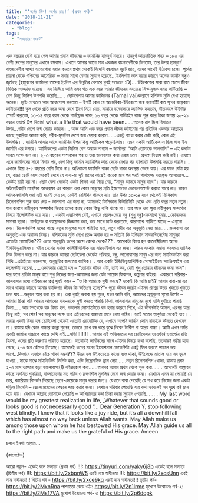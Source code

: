 ```yaml
---
title: "‘স্বর্গের দিন! স্বর্গের রাত!’ (প্রথম পর্ব)"
date: "2018-11-21"
categories: 
  - "blog"
tags: 
  - "সভ্যতার-সংকট"
---
```


এক বছরের বেশি হয়ে গেল আমার প্রবাস জীবনের – জার্মানির হামবুর্গ শহরে। হামবুর্গ আন্তর্জাতিক শহর – ১৮০ এর বেশী দেশের মানুষের এখানে বসবাস। এখানে আসার আগে মাত্র একজন বাংলাদেশীকে চিনতাম, তার উপর হামবুর্গে বাংলাদেশীর সংখ্যা হাতেগোনা হয়ার কারনে প্রথম থেকেই বিদেশি বন্ধবান্ধব জুটে জায়, এদের সাথেই উঠাবসা চলে। পূর্বের চায়না থেকে পশ্চিমের আমেরিকা – সবার সাথে মেশার সুযোগ হয়েছে...ইংলিশটা ভাল হয়ার কারনে অনেক জার্মান বন্ধুও জুটেছে (হাম্বুরগের জার্মানরা তাদের ইংলিশ এর উন্নতির বেপারে খুবই সচেতন :D)....উইকেন্ডের সারা রাত জেগে জীবন ভিত্তিক আড্ডাও হয়েছে। সব মিলিয়ে আমি বলব গত এক বছর আমার জীবনের সবচেয়ে শিক্ষামূলক সময় কাটিয়েছি – বেশ কিছু জিনিশ উপলব্ধি করেছি.... . ছোটবেলায় আমার কাজিনের (Tamal vai)কল্যাণে হলিউড মুভি দেখা হয়েছে অনেক। মুভি দেখতাম আর আফসোস করতাম – ইশ!! কেন যে আমেরিকা-ইউরোপে জন্ম হলনা!!! কত সুন্দর বাল্যকাল কাটাতাম!!! স্কুল থেকে প্রতি বছর অন্য দেশে ট্রিপে নিয়ে যেত, সামারে বনেবাদারে ক্যাম্পিং করতাম, শীতকালে উইন্টার স্পোর্ট করতাম, ১৩-১৪ বছর বয়স থেকে গার্লফ্রেন্ড থাক্ত, ১৬ বছর থেকে পার্টটাইম কাজ শুরু করে টাকা জমায় ২০-২১ বছরে ওয়ার্ল্ড ট্রিপ দিতাম! what a life that would have been......অনেক রাগ ছিল বিধাতার উপর...গরীব দেশে জন্ম দেয়ার কারনে। . আজ আমি এক বছর প্রবাস জীবন কাটানোর পর প্রতিদিন একবার আল্লাহর কাছে শুকরিয়া আদায করি, গরীব-মুসলিম দেশে জন্ম দেয়ার কারনে......একটু ব্যাখা করার চেষ্টা করি, কেন এই উপলব্ধি। . জার্মানি আসার আগে জার্মানির উপর কিছু আর্টিকেল পড়েছিলাম। এমন একটা আর্টিকেল এ ছিল লাভ ইন জার্মানি এর উপরে। আর্টিকেলের একটা জিনিস বেশ অবাক লাগসে – জার্মানরা “আমি তোমাকে ভালবাসি” – এই কথাটা পারত পক্ষে বলে না। ২-৩ বছরের সম্পরকের পর ও ওরা ভালবাসার কথা এরায় চলে। প্রথমে বিশ্বাস করি নাই। এখানে এসে জার্মানদের সাথে মিশার পর, বেশ কিছু জার্মান ফ্যামিলির কাছ থেকে দেখার পর ব্যাপারটা উপলব্ধি করতে পারসি। . এখানে বিয়ে ৪-৫ বছরের বেশি টিকে না। অধিকাংশ ফ্যামিলি বাচ্চা ছোট থাকা অবস্থায় ভেঙ্গে যায়। এর ফলে যেটা হয় যে, বাচ্চা ছোট বয়স থেকেই দেখে যে বাবা-মা দুই জনের কাছেই কয়েক মাস পর পরই গার্লফ্রেন্ড বয়ফ্রেন্ড আসতেসে…কেউই স্থায়ী হয় না। ছোট বেলা থেকেই একটা শিক্ষা ওরা নিয়ে নেয়, “মানুষ আসবে মানুষ যাবে”। যার কারনে অটমেটিকালি মানসিক আত্মরক্ষা এর কারনে ওরা কোন মানুষের প্রতি ইমশোনাল ডেভেলপমেন্ট করতে পারে না। কারন আনকনশাসলি ওরা এটা ধরেই নেয় যে, কেউই বেশিদিন থাকবে না। তার উপর ১৩-১৪ বয়স থেকেই ফিসিকাল রিলেশনশিপ শুরু করে দেয় - ভালবাশা এর জন্য না, আসলেই ফিসিকাল কিউরিসিটি থেকে এবং প্রতি বছর নতুন নতুন। যার কারনে নারীপুরুষ সম্পর্কের ভিতর ওদের কাছে কোন কিছু বাকি থাকে না। যার ফলে ওরা পুরা নারীপুরুষ সম্পর্কের বিষয়ে ইন্সেন্সিটিভ হয়ে যায়। . একটা এক্সামপল দেই, এখানে ছেলে-মেয়ে বন্ধু (শুধু বন্ধু)একসাথে ঘুমায়...কোনরকম সমস্যা ছাড়া। গার্লফ্রেন্ড বা বয়ফ্রেন্ডকে জিজ্ঞাসা করা, কার সাথে চ্যাট করতেসে, কারসাথে পার্টিতে যাচ্ছে – এগুলো রুড। রিলেশনশিপ ওদের কাছে নতুন মানুষের সাথে পরিচিত হয়া, নতুন শরীর এর অনুভূতি নেয়া মাত্র……ভালবাসা এর অনুভূতি এক অবাস্তব বিষয়। বলিঊডের মুভি দেখে প্রচণ্ড অবাক হয় – সত্যিই কি ইন্ডিয়ান সাবকন্টিনেন্টের মানুষরা এতোটা রোমান্টিক??? এতো অনুভূতি ওদের আসে কোথা থেকে??? . আরেকটা বিষয় হল কালেক্টিভিসম অ্যান্ড ইন্ডিভিডুয়ালিসম। গরীব দেশের সমাজ কালিক্টিভিস্টিক হয় সারভাইভাল এর জন্য। কারন সরকার সমাজ সবসময় ব্যাসিক নিড ফিলাপ করে না। যার কারনে আমরা ছোটবেলা থেকেই পরিবার, বন্ধু, ভালোবাসার মানুষ এর জন্য স্যাক্রিফাইস করা শিখি...এটাইতো ভালবাসা, অনুভূতির জগতের ব্যাসিক। . আর একটা ইন্ডিভিডুয়ালিস্টিক সোসাইটিতে স্যাক্রিফাইস এর কন্সেপ্টটা অচেনা......একানকার মোটো হল – “তোমার জীবন এটা, তাই কর, যেটা শুধু তোমার জীবনের জন্য ভাল”। যার ফলে প্রতিটা মানুষ বাচে শুধু নিজের জন্য-আমাদের জন্য যেটা সায়েন্স ফিকশন, কল্পনার বাইরে। একারণে পরিবার-ভালবাসার মধ্যে এইধরনের প্রশ্ন খুবই কমন – “ও কি আমাকে সুখী করছে? ওকেই কি আমি চাই? আমার বাবা-মা এর সাথে থাকার কারনে আমার বযক্তিগত জীবন কি ক্ষতিগ্রস্থ হচ্ছে?”- পুরো জীবন জুরেই এইসব প্রশ্নের উত্তর খুজতে খুজতে চলে যায়...অনুভব আর করা হয় না। ওরা খুবই অবাক হয় শুনে, যখন আমি বলি, আমাদের প্রশ্নগুলো পুরো উল্টো – আমারা চিন্তা করি আমার আমাদের বাব-মাকে সুখী করতে পারছি কিনা, ভালবাসার মানুষের মুখে হাসি ফুটাতে পারছি কিনা... . আর সবথেকে বড় বিষয় হল, গডলেস সোসাইটিতে বড় হবার কারণে শিখে, এই জীবনটাই আসল, এরপর আর কিছু নাই, সব শেষ! সব মানুষের পক্ষে তার এইধরনের বাস্তবতা মেনে নেয়া কঠিন। হার্টে সত্তের অপূর্ণতা থেকেই যায়। . মজার একটা বিষয় হল ছোটবেলা থেকেই এতোটা রোবোটিক যে, এখানে আপনি জার্মান কোন বাচ্চাকে কাঁদতে দেখবেন না। রাস্তায় যদি কোন বাচ্চার কান্না শুনেন, তাহলে চোখ বন্ধ করে বুঝে নিবেন টার্কিশ বা আরব বাচ্চা। আমি এখন পর্যন্ত একটা জার্মান বাচ্চাকে কান্তে দেখি নাই...সত্তি!!!!!!!! . আমার এই অভিজ্ঞতার পর ছোটবেলার ওয়েস্টার্ন ওয়ার্ল্ডের প্রতি হিংসা, ওদের প্রতি করুণায় পরিণত হয়েছে। যতবারই জার্মানদের সাথে এইসব বিষয়ে কথা বলেছি, ততবারই গম্ভীর হযে গেছে, ২-৩ জন কেঁদেও দিয়েছে। আসলেই ওদের মনের ইমোশনাল ভেকেন্সিটা একটু ফিল করতে পারলে ভয় লাগে...কিভাবে এভাবে বেঁচে থাকা সম্ভব??? উত্তর হল উইকডেতে কাজে ব্যস্ত থাকা, উইকেন্ডে মাতাল হয়ে সব ভুলে যাওয়া...মাঝে মাঝে সাইক্রিটিস্ট ভিসিট করা, এন্টি দিপ্রেসসিভ ড্রাগ নেয়া......নতুন রিলেশনশিপ খোজা, রাস্তায় প্রথম ২-৩ মাস ওপেনে কড়া ভালোবাসা(!) বহিঃপ্রকাশ করা......তারপর আবার প্রথম থেকে শুরু করা..... . আসলেই আল্লাহর কাছে অগনিত শুকরিয়া, বাংলাদেশের মত গরিব ও রক্ষণশীল মুসলিম দেশে জন্ম দেয়ার জন্য। যেখানে এমন মা পেয়েছি যে তার, ক্যারিয়ার বিসর্জন দিয়েছে ছেলে-মেয়েকে মানুষ করার জন্য। যেখানে বাবা পেয়েছি যে শখ করে নিজের জন্য একটা ঘড়িও কিনেনি – ছেলেমেয়েদের পেছনে খরচ করার জন্য। যেখানে পরিবার পেয়েছি যার কথা ভাবলেই সব দুঃখ কষ্ট ম্লান হয়ে যায়। যেখানে আল্লাহ তোমাকে পেয়েছি – আখিরাতের কথা চিন্তা করার সুযোগ পেয়েছি...... . My last word would be my greatest realization in life, „Whatever that sounds good or looks good is not necessarily good “… Dear Generation Y, stop following west blindly. I know that it looks like a joy ride, but it’s all a downhill fall which has almost no way back unless Allah wants. May Allah make us among those upon whom he has bestowed His grace. May Allah guide us all to the right path and make us the grateful of His grace. Ameen

চলবে ইনশা আল্লাহ...

(কালেক্টেড)

আরো পড়ুন- একেই বলে সভ্যতা (প্রথম পর্ব) !!!: https://tinyurl.com/yaky6j8b একেই বলে সভ্যতা (দ্বিতীয় পর্ব) !!!: https://bit.ly/2xbpnW5 এরই নাম স্বাধীনতা !!!: https://bit.ly/2xcsUnn এরই নাম স্বাধীনতা!!! দ্বিতীয় পর্ব - https://bit.ly/2xce9kq এরই নাম স্বাধীনতা!!! তৃতীয় পর্ব-https://bit.ly/2MxnRna পাশ্চাত্যে বেড়ে ওঠা: https://bit.ly/2p1Irme মুখোশ উন্মোচনঃ পর্ব-২: https://bit.ly/2Ms17VA মুখোশ উন্মোচনঃ পর্ব- ৩ https://bit.ly/2p6dopk
